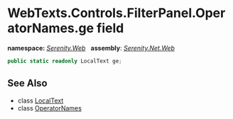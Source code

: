 # WebTexts.Controls.FilterPanel.OperatorNames.ge field
**namespace:** *[Serenity.Web](../../README.md#serenity.web-namespace)*   **assembly**: *[Serenity.Net.Web](../../README.md)*

```csharp
public static readonly LocalText ge;
```

## See Also

* class [LocalText](../Serenity.Net.Core/../../Serenity/LocalText.md)
* class [OperatorNames](../WebTexts.Controls.FilterPanel.OperatorNames.md)